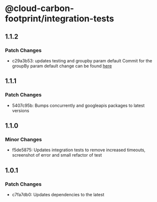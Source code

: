 # @cloud-carbon-footprint/integration-tests

## 1.1.2

### Patch Changes

- c29a3b53: updates testing and groupby param default
  Commit for the groupBy param default change can be found [here](https://github.com/cloud-carbon-footprint/cloud-carbon-footprint/commit/a6630892a294213b798cb529ffe8f3504f7a7dad)

## 1.1.1

### Patch Changes

- 5407c95b: Bumps concurrently and googleapis packages to latest versions

## 1.1.0

### Minor Changes

- f5de5875: Updates integration tests to remove increased timeouts, screenshot of error and small refactor of test

## 1.0.1

### Patch Changes

- c7fa7db0: Updates dependencies to the latest
